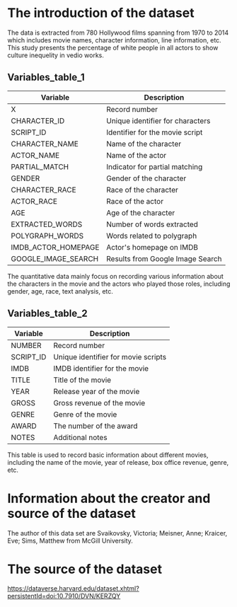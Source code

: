 # The introduction of the dataset
The data is extracted from 780 Hollywood films spanning from 1970 to 2014 which includes movie names, character information, line information, etc. This study presents the percentage of white people in all actors to show culture inequelity in vedio works.

## Variables_table_1
| Variable              | Description                                     |
| --------------------- | ----------------------------------------------- |
| X                     | Record number                                   |    
| CHARACTER_ID          | Unique identifier for characters                |
| SCRIPT_ID             | Identifier for the movie script                 |
| CHARACTER_NAME        | Name of the character                           |
| ACTOR_NAME            | Name of the actor                               |
| PARTIAL_MATCH         | Indicator for partial matching                  |
| GENDER                | Gender of the character                         |     
| CHARACTER_RACE        | Race of the character                           |
| ACTOR_RACE            | Race of the actor                               |
| AGE                   | Age of the character                            |
| EXTRACTED_WORDS       | Number of words extracted                       |
| POLYGRAPH_WORDS       | Words related to polygraph                      |
| IMDB_ACTOR_HOMEPAGE   | Actor's homepage on IMDB                        |
| GOOGLE_IMAGE_SEARCH   | Results from Google Image Search                |

The quantitative data mainly focus on  recording various information about the characters in the movie and the actors who played those roles, including gender, age, race, text analysis, etc.

##  Variables_table_2
| Variable  | Description                   |
| --------- | ----------------------------- |
| NUMBER    | Record number                 |
| SCRIPT_ID | Unique identifier for movie scripts |
| IMDB      | IMDB identifier for the movie |
| TITLE     | Title of the movie            |
| YEAR      | Release year of the movie     |
| GROSS     | Gross revenue of the movie    |
| GENRE     | Genre of the movie            |
| AWARD     | The number of the award       |
| NOTES     | Additional notes              |

This table is used to record basic information about different movies, including the name of the movie, year of release, box office revenue, genre, etc.

# Information about the creator and source of the dataset
The author of this data set are Svaikovsky, Victoria; Meisner, Anne; Kraicer, Eve; Sims, Matthew from McGill University. 
# The source of the dataset
https://dataverse.harvard.edu/dataset.xhtml?persistentId=doi:10.7910/DVN/KERZQY
